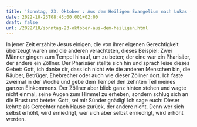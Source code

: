 ```yaml
---
title: 'Sonntag, 23. Oktober : Aus dem Heiligen Evangelium nach Lukas - Lk 18,9-14.'
date: 2022-10-23T08:43:00.001+02:00
draft: false
url: /2022/10/sonntag-23-oktober-aus-dem-heiligen.html
---
```


In jener Zeit erzählte Jesus einigen, die von ihrer eigenen Gerechtigkeit überzeugt waren und die anderen verachteten, dieses Beispiel: Zwei Männer gingen zum Tempel hinauf, um zu beten; der eine war ein Pharisäer, der andere ein Zöllner. Der Pharisäer stellte sich hin und sprach leise dieses Gebet: Gott, ich danke dir, dass ich nicht wie die anderen Menschen bin, die Räuber, Betrüger, Ehebrecher oder auch wie dieser Zöllner dort. Ich faste zweimal in der Woche und gebe dem Tempel den zehnten Teil meines ganzen Einkommens. Der Zöllner aber blieb ganz hinten stehen und wagte nicht einmal, seine Augen zum Himmel zu erheben, sondern schlug sich an die Brust und betete: Gott, sei mir Sünder gnädig! Ich sage euch: Dieser kehrte als Gerechter nach Hause zurück, der andere nicht. Denn wer sich selbst erhöht, wird erniedrigt, wer sich aber selbst erniedrigt, wird erhöht werden.